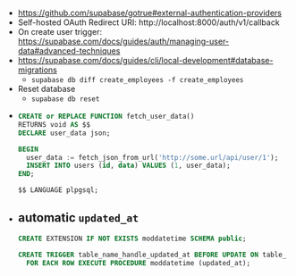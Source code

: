 - https://github.com/supabase/gotrue#external-authentication-providers
- Self-hosted OAuth Redirect URI: http://localhost:8000/auth/v1/callback
- On create user trigger: https://supabase.com/docs/guides/auth/managing-user-data#advanced-techniques
- https://supabase.com/docs/guides/cli/local-development#database-migrations
  - `supabase db diff create_employees -f create_employees`
- Reset database
  - `supabase db reset`
- ```sql
  CREATE or REPLACE FUNCTION fetch_user_data() 
  RETURNS void AS $$
  DECLARE user_data json;
  
  BEGIN
    user_data := fetch_json_from_url('http://some.url/api/user/1');
    INSERT INTO users (id, data) VALUES (1, user_data);
  END;
  
  $$ LANGUAGE plpgsql;
  ```
- automatic `updated_at`
  - 
    ```sql
    CREATE EXTENSION IF NOT EXISTS moddatetime SCHEMA public;

    CREATE TRIGGER table_name_handle_updated_at BEFORE UPDATE ON table_name 
      FOR EACH ROW EXECUTE PROCEDURE moddatetime (updated_at);
    ```